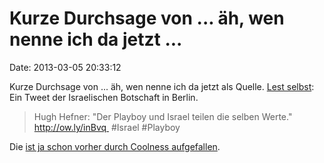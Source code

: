 Kurze Durchsage von \... äh, wen nenne ich da jetzt \...
========================================================

Date: 2013-03-05 20:33:12

Kurze Durchsage von \... äh, wen nenne ich da jetzt als Quelle. [Lest
selbst](https://twitter.com/IsraelinGermany/status/308962899643224064):
Ein Tweet der Israelischen Botschaft in Berlin.

> Hugh Hefner: \"Der Playboy und Israel teilen die selben Werte.\"
> http://ow.ly/inBvq  \#Israel \#Playboy

Die [ist ja schon vorher durch Coolness
aufgefallen](http://blog.fefe.de/?ts=ae0c146b).
